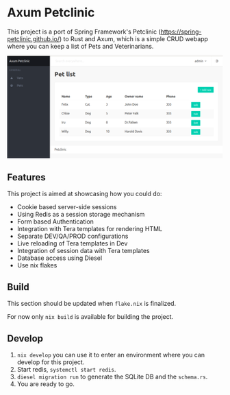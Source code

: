 # Axum Petclinic 

This project is a port of Spring Framework's Petclinic (https://spring-petclinic.github.io/)  to Rust and Axum, which is a simple CRUD webapp where you can keep a list of Pets and Veterinarians.

[screenshot-home]: screenshot.png

![screenshot-home]

## Features 

This project is aimed at showcasing how you could do:

* Cookie based server-side sessions
* Using Redis as a session storage mechanism
* Form based Authentication
* Integration with Tera templates for rendering HTML
* Separate DEV/QA/PROD configurations
* Live reloading of Tera templates in Dev 
* Integration of session data with Tera templates
* Database access using Diesel
* Use nix flakes

## Build

This section should be updated when `flake.nix` is finalized. 

For now only `nix build` is available for building the project.

## Develop

1. `nix develop` you can use it to enter an environment where you can develop for this project.
2. Start redis, `systemctl start redis`.
3. `diesel migration run` to generate the SQLite DB and the `schema.rs`. 
4. You are ready to go.
